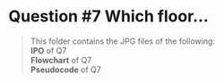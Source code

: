 # Question #7 Which floor...

> This folder contains the JPG files of the following:
> <br>**IPO** of Q7
> <br>**Flowchart** of Q7
> <br>**Pseudocode** of Q7

